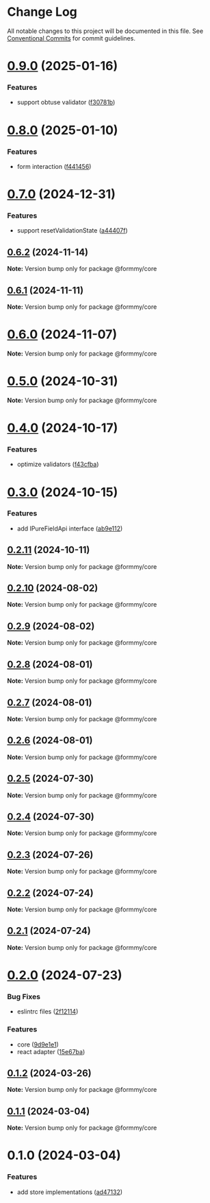 # Change Log

All notable changes to this project will be documented in this file.
See [Conventional Commits](https://conventionalcommits.org) for commit guidelines.

# [0.9.0](https://github.com/miserylee/formmy/compare/v0.8.0...v0.9.0) (2025-01-16)

### Features

* support obtuse validator ([f30781b](https://github.com/miserylee/formmy/commit/f30781b9d7506237494af39a441ac1403c809f6b))

# [0.8.0](https://github.com/miserylee/formmy/compare/v0.7.0...v0.8.0) (2025-01-10)

### Features

* form interaction ([f441456](https://github.com/miserylee/formmy/commit/f4414569b5ca8ecad18f4184847d48992de6eddf))

# [0.7.0](https://github.com/miserylee/formmy/compare/v0.6.3...v0.7.0) (2024-12-31)

### Features

* support resetValidationState ([a44407f](https://github.com/miserylee/formmy/commit/a44407fe2d6b7654d67ae336f86dc9590c95fc71))

## [0.6.2](https://github.com/miserylee/formmy/compare/v0.6.1...v0.6.2) (2024-11-14)

**Note:** Version bump only for package @formmy/core

## [0.6.1](https://github.com/miserylee/formmy/compare/v0.6.0...v0.6.1) (2024-11-11)

**Note:** Version bump only for package @formmy/core

# [0.6.0](https://github.com/miserylee/formmy/compare/v0.5.2...v0.6.0) (2024-11-07)

**Note:** Version bump only for package @formmy/core

# [0.5.0](https://github.com/miserylee/formmy/compare/v0.4.0...v0.5.0) (2024-10-31)

**Note:** Version bump only for package @formmy/core

# [0.4.0](https://github.com/miserylee/formmy/compare/v0.3.0...v0.4.0) (2024-10-17)

### Features

* optimize validators ([f43cfba](https://github.com/miserylee/formmy/commit/f43cfba28c5fc0d88588858e41f7433d6f4a57c5))

# [0.3.0](https://github.com/miserylee/formmy/compare/v0.2.11...v0.3.0) (2024-10-15)

### Features

* add IPureFieldApi interface ([ab9e112](https://github.com/miserylee/formmy/commit/ab9e112ec3288eb41977a8c9a9ba5825ee6b780f))

## [0.2.11](https://github.com/miserylee/formmy/compare/v0.2.10...v0.2.11) (2024-10-11)

**Note:** Version bump only for package @formmy/core

## [0.2.10](https://github.com/miserylee/formmy/compare/v0.2.9...v0.2.10) (2024-08-02)

**Note:** Version bump only for package @formmy/core

## [0.2.9](https://github.com/miserylee/formmy/compare/v0.2.8...v0.2.9) (2024-08-02)

**Note:** Version bump only for package @formmy/core

## [0.2.8](https://github.com/miserylee/formmy/compare/v0.2.7...v0.2.8) (2024-08-01)

**Note:** Version bump only for package @formmy/core

## [0.2.7](https://github.com/miserylee/formmy/compare/v0.2.6...v0.2.7) (2024-08-01)

**Note:** Version bump only for package @formmy/core

## [0.2.6](https://github.com/miserylee/formmy/compare/v0.2.5...v0.2.6) (2024-08-01)

**Note:** Version bump only for package @formmy/core

## [0.2.5](https://github.com/miserylee/formmy/compare/v0.2.4...v0.2.5) (2024-07-30)

**Note:** Version bump only for package @formmy/core

## [0.2.4](https://github.com/miserylee/formmy/compare/v0.2.3...v0.2.4) (2024-07-30)

**Note:** Version bump only for package @formmy/core

## [0.2.3](https://github.com/miserylee/formmy/compare/v0.2.2...v0.2.3) (2024-07-26)

**Note:** Version bump only for package @formmy/core

## [0.2.2](https://github.com/miserylee/formmy/compare/v0.2.1...v0.2.2) (2024-07-24)

**Note:** Version bump only for package @formmy/core

## [0.2.1](https://github.com/miserylee/formmy/compare/v0.2.0...v0.2.1) (2024-07-24)

**Note:** Version bump only for package @formmy/core

# [0.2.0](https://github.com/miserylee/formmy/compare/v0.1.2...v0.2.0) (2024-07-23)

### Bug Fixes

* eslintrc files ([2f12114](https://github.com/miserylee/formmy/commit/2f12114f2ba40c299d697ba6d4d9cb26a986b936))

### Features

* core ([9d9e1e1](https://github.com/miserylee/formmy/commit/9d9e1e16210465f987b340a690bebf06f622d3ac))
* react adapter ([15e67ba](https://github.com/miserylee/formmy/commit/15e67ba11ca0eae6a217c0e75363b35ccec493f7))

## [0.1.2](https://github.com/miserylee/formmy/compare/v0.1.1...v0.1.2) (2024-03-26)

**Note:** Version bump only for package @formmy/core

## [0.1.1](https://github.com/miserylee/formmy/compare/v0.1.0...v0.1.1) (2024-03-04)

**Note:** Version bump only for package @formmy/core

# 0.1.0 (2024-03-04)

### Features

* add store implementations ([ad47132](https://github.com/miserylee/formmy/commit/ad47132615f212d993944961e1a46afee36e844d))
